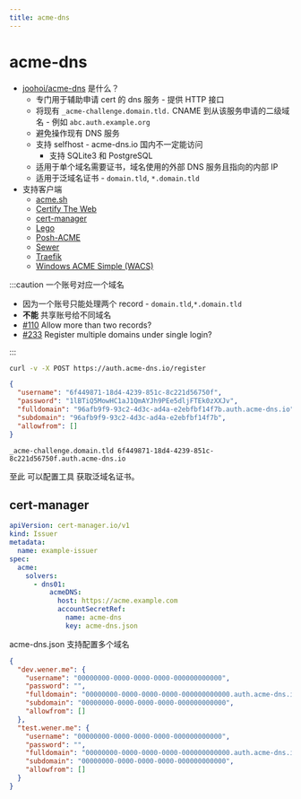 ```yaml
---
title: acme-dns
---
```


# acme-dns

- [joohoi/acme-dns](https://github.com/joohoi/acme-dns) 是什么？
  - 专门用于辅助申请 cert 的 dns 服务 - 提供 HTTP 接口
  - 将现有 `_acme-challenge.domain.tld.` CNAME 到从该服务申请的二级域名 - 例如 `abc.auth.example.org`
  - 避免操作现有 DNS 服务
  - 支持 selfhost - acme-dns.io 国内不一定能访问
    - 支持 SQLite3 和 PostgreSQL
  - 适用于单个域名需要证书，域名使用的外部 DNS 服务且指向的内部 IP
  - 适用于泛域名证书 - `domain.tld`, `*.domain.tld`
- 支持客户端
  - [acme.sh](https://github.com/Neilpang/acme.sh)
  - [Certify The Web](https://github.com/webprofusion/certify)
  - [cert-manager](https://github.com/jetstack/cert-manager)
  - [Lego](https://github.com/xenolf/lego)
  - [Posh-ACME](https://github.com/rmbolger/Posh-ACME)
  - [Sewer](https://github.com/komuw/sewer)
  - [Traefik](https://github.com/containous/traefik)
  - [Windows ACME Simple (WACS)](https://www.win-acme.com)

:::caution 一个账号对应一个域名

- 因为一个账号只能处理两个 record - `domain.tld`,`*.domain.tld`
- **不能** 共享账号给不同域名
- [#110](https://github.com/joohoi/acme-dns/issues/110) Allow more than two records?
- [#233](https://github.com/joohoi/acme-dns/issues/233) Register multiple domains under single login?

:::

```bash title="注册生成账号"
curl -v -X POST https://auth.acme-dns.io/register
```

```json
{
  "username": "6f449871-18d4-4239-851c-8c221d56750f",
  "password": "1lBTiQ5MowHC1aJ1QmAYJh9PEe5dljFTEk0zXXJv",
  "fulldomain": "96afb9f9-93c2-4d3c-ad4a-e2ebfbf14f7b.auth.acme-dns.io",
  "subdomain": "96afb9f9-93c2-4d3c-ad4a-e2ebfbf14f7b",
  "allowfrom": []
}
```

```pre title="添加域名映射"
_acme-challenge.domain.tld 6f449871-18d4-4239-851c-8c221d56750f.auth.acme-dns.io
```

至此 可以配置工具 获取泛域名证书。

## cert-manager

```yaml
apiVersion: cert-manager.io/v1
kind: Issuer
metadata:
  name: example-issuer
spec:
  acme:
    solvers:
      - dns01:
          acmeDNS:
            host: https://acme.example.com
            accountSecretRef:
              name: acme-dns
              key: acme-dns.json
```

acme-dns.json 支持配置多个域名

```json title="acme-dns.json"
{
  "dev.wener.me": {
    "username": "00000000-0000-0000-0000-000000000000",
    "password": "",
    "fulldomain": "00000000-0000-0000-0000-000000000000.auth.acme-dns.io",
    "subdomain": "00000000-0000-0000-0000-000000000000",
    "allowfrom": []
  },
  "test.wener.me": {
    "username": "00000000-0000-0000-0000-000000000000",
    "password": "",
    "fulldomain": "00000000-0000-0000-0000-000000000000.auth.acme-dns.io",
    "subdomain": "00000000-0000-0000-0000-000000000000",
    "allowfrom": []
  }
}
```
